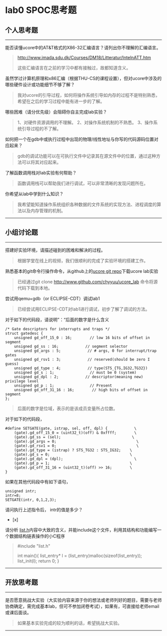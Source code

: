 # lab0 SPOC思考题

## 个人思考题

---

能否读懂ucore中的AT&T格式的X86-32汇编语言？请列出你不理解的汇编语言。

>  http://www.imada.sdu.dk/Courses/DM18/Litteratur/IntelnATT.htm
>
>  这些汇编语言在之前的学习中都有接触过，故都知道含义。

虽然学过计算机原理和x86汇编（根据THU-CS的课程设置），但对ucore中涉及的哪些硬件设计或功能细节不够了解？

>  我对ucore的引导过程，如何将操作系统引导如内存的过程不是特别熟悉，希望在之后的学习过程中能有进一步的了解。


哪些困难（请分优先级）会阻碍你自主完成lab实验？

> 1、对硬件资源调用的不理解。
> 2、对操作系统机制的不熟悉。
> 3、操作系统引导过程的不了解。

如何把一个在gdb中或执行过程中出现的物理/线性地址与你写的代码源码位置对应起来？

> gdb的调试功能可以在可执行文件中记录其在源文件中的位置，通过这种方法可以将其对应起来。  

了解函数调用栈对lab实验有何帮助？

> 函数调用栈可以帮助我们进行调试，可以非常清晰的发现问题所在。

你希望从lab中学到什么知识？

> 我希望能知道操作系统组织各种数据的文件系统的实现方法、进程调度的算法以及内存管理的机制。

---

## 小组讨论题

---

搭建好实验环境，请描述碰到的困难和解决的过程。

> 根据学堂在线上的视频，我们很顺利的完成了实验环境的搭建工作。

熟悉基本的git命令行操作命令，从github上的[ucore git repo](http://www.github.com/chyyuu/ucore_lab)下载ucore lab实验

> 已经通过git clone http://www.github.com/chyyuu/ucore_lab 命令将源代码下载到本地。

尝试用qemu+gdb（or ECLIPSE-CDT）调试lab1

> 已经尝试用ECLIPSE-CDT对lab1进行调试，初步了解了调试的方法。

对于如下的代码段，请说明”：“后面的数字是什么含义
```
/* Gate descriptors for interrupts and traps */
struct gatedesc {
    unsigned gd_off_15_0 : 16;        // low 16 bits of offset in segment
    unsigned gd_ss : 16;            // segment selector
    unsigned gd_args : 5;            // # args, 0 for interrupt/trap gates
    unsigned gd_rsv1 : 3;            // reserved(should be zero I guess)
    unsigned gd_type : 4;            // type(STS_{TG,IG32,TG32})
    unsigned gd_s : 1;                // must be 0 (system)
    unsigned gd_dpl : 2;            // descriptor(meaning new) privilege level
    unsigned gd_p : 1;                // Present
    unsigned gd_off_31_16 : 16;        // high bits of offset in segment
};
```

> 后面的数字是位域，表示的是该成员变量所占位数。

对于如下的代码段，
```
#define SETGATE(gate, istrap, sel, off, dpl) {            \
    (gate).gd_off_15_0 = (uint32_t)(off) & 0xffff;        \
    (gate).gd_ss = (sel);                                \
    (gate).gd_args = 0;                                    \
    (gate).gd_rsv1 = 0;                                    \
    (gate).gd_type = (istrap) ? STS_TG32 : STS_IG32;    \
    (gate).gd_s = 0;                                    \
    (gate).gd_dpl = (dpl);                                \
    (gate).gd_p = 1;                                    \
    (gate).gd_off_31_16 = (uint32_t)(off) >> 16;        \
}
```
如果在其他代码段中有如下语句，
```
unsigned intr;
intr=8;
SETGATE(intr, 0,1,2,3);
```
请问执行上述指令后， intr的值是多少？
- [x]  

> 

请分析 [list.h](https://github.com/chyyuu/ucore_lab/blob/master/labcodes/lab2/libs/list.h)内容中大致的含义，并能include这个文件，利用其结构和功能编写一个数据结构链表操作的小C程序

> #include "list.h"
> 
> int main(){
>   list_entry* l = (list_entry)malloc(sizeof(list_entry));
>   list_init(l);
>   return 0;
> }

---

## 开放思考题

---

是否愿意挑战大实验（大实验内容来源于你的想法或老师列好的题目，需要与老师协商确定，需完成基本lab，但可不参加闭卷考试），如果有，可直接给老师email或课后面谈。

> 如果基本实验完成的较为顺利的话，希望挑战大实验。

---
